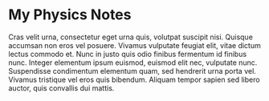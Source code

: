 # My Physics Notes

Cras velit urna, consectetur eget urna quis, volutpat suscipit nisi. Quisque accumsan non eros vel posuere. Vivamus vulputate feugiat elit, vitae dictum lectus commodo et. Nunc in justo quis odio finibus fermentum id finibus nunc. Integer elementum ipsum euismod, euismod elit nec, vulputate nunc. Suspendisse condimentum elementum quam, sed hendrerit urna porta vel. Vivamus tristique vel eros quis bibendum. Aliquam tempor sapien sed libero auctor, quis convallis dui mattis.

```{tableofcontents}
```
